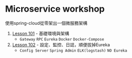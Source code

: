 # Microservice workshop

使用spring-cloud從零架出一個微服務架構

1. [Lesson 101](./L101.md) - 基礎環境與架構
    - `Gateway` `RPC` `Eureka` `Docker` `Docker-Compose`
2. [Lesson 102](./L102.md) - 設定、監控、日誌，順便拔掉Eureka
    - `Config Server` `Spring Admin` `ELK(logstash)` `NO Eureka`
